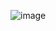 ![image](https://user-images.githubusercontent.com/100158318/211851145-7bc92bbd-17fc-4371-b91c-63f5373b171e.png)
